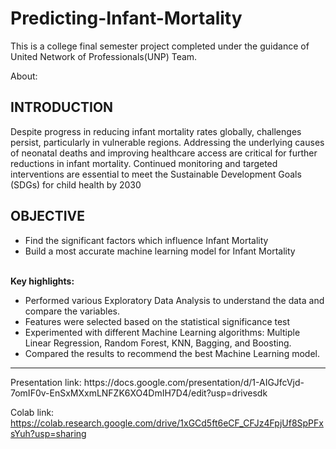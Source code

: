 # Predicting-Infant-Mortality

This is a college final semester project completed under the guidance of United Network of Professionals(UNP) Team.

About:<br>
<h2>INTRODUCTION</h2>
<p>
</p>
<p>
Despite progress in reducing infant mortality rates globally, challenges persist, particularly in vulnerable regions. Addressing the underlying causes of neonatal deaths and improving healthcare access are critical for further reductions in infant mortality. Continued monitoring and targeted interventions are essential to meet the Sustainable Development Goals (SDGs) for child health by 2030</p>
<h2>OBJECTIVE</h2>
<ul><li>Find the significant factors  which influence Infant Mortality</li>
<li>Build a most accurate machine learning model for Infant Mortality</li></ul>
<br><strong>Key highlights:</strong>
<br>
<ul>
<li>Performed various Exploratory Data Analysis to understand the data and compare the variables.
<li>Features were selected based on the statistical significance test</li>
<li>Experimented with different Machine Learning algorithms: Multiple Linear Regression, Random Forest, KNN, Bagging, and Boosting.
<li>Compared the results to recommend the best Machine Learning model.
</ul>

<hr>
Presentation link:
https://docs.google.com/presentation/d/1-AIGJfcVjd-7omIF0v-EnSxMXxmLNFZK6XO4DmIH7D4/edit?usp=drivesdk

Colab link:
https://colab.research.google.com/drive/1xGCd5ft6eCF_CFJz4FpjUf8SpPFxsYuh?usp=sharing
